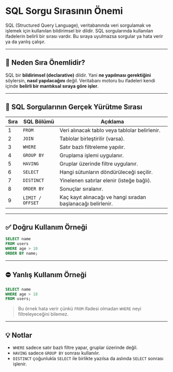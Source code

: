 # SQL Sorgu Sırasının Önemi

SQL (Structured Query Language), veritabanında veri sorgulamak ve işlemek için kullanılan bildirimsel bir dildir. SQL sorgularında kullanılan ifadelerin belirli bir sırası vardır. Bu sıraya uyulmazsa sorgular ya hata verir ya da yanlış çalışır.

---

## 📌 Neden Sıra Önemlidir?

SQL bir **bildirimsel (declarative)** dildir. Yani **ne yapılması gerektiğini** söylersin, **nasıl yapılacağını** değil. Veritabanı motoru bu ifadeleri kendi içinde **belirli bir mantıksal sıraya göre işler**.

---

## 🔄 SQL Sorgularının Gerçek Yürütme Sırası

| Sıra | SQL Bölümü      | Açıklama                                       |
|------|------------------|------------------------------------------------|
| 1    | `FROM`           | Veri alınacak tablo veya tablolar belirlenir. |
| 2    | `JOIN`           | Tablolar birleştirilir (varsa).               |
| 3    | `WHERE`          | Satır bazlı filtreleme yapılır.               |
| 4    | `GROUP BY`       | Gruplama işlemi uygulanır.                    |
| 5    | `HAVING`         | Gruplar üzerinde filtre uygulanır.            |
| 6    | `SELECT`         | Hangi sütunların döndürüleceği seçilir.       |
| 7    | `DISTINCT`       | Yinelenen satırlar elenir (isteğe bağlı).     |
| 8    | `ORDER BY`       | Sonuçlar sıralanır.                           |
| 9    | `LIMIT / OFFSET` | Kaç kayıt alınacağı ve hangi sıradan başlanacağı belirlenir. |

---

## ✅ Doğru Kullanım Örneği

```sql
SELECT name
FROM users
WHERE age > 18
ORDER BY name;
```

---

## ⛔ Yanlış Kullanım Örneği

```sql
SELECT name
WHERE age > 18
FROM users;
```

> Bu örnek hata verir çünkü `FROM` ifadesi olmadan `WHERE` neyi filtreleyeceğini bilemez.

---

## 💡 Notlar

- `WHERE` sadece satır bazlı filtre yapar, gruplar üzerinde değil.
- `HAVING` sadece `GROUP BY` sonrası kullanılır.
- `DISTINCT` çoğunlukla `SELECT` ile birlikte yazılsa da aslında `SELECT` sonrası işlenir.
